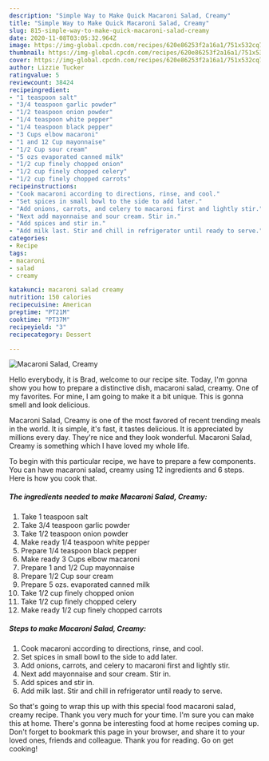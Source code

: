 ```yaml
---
description: "Simple Way to Make Quick Macaroni Salad, Creamy"
title: "Simple Way to Make Quick Macaroni Salad, Creamy"
slug: 815-simple-way-to-make-quick-macaroni-salad-creamy
date: 2020-11-08T03:05:32.964Z
image: https://img-global.cpcdn.com/recipes/620e86253f2a16a1/751x532cq70/macaroni-salad-creamy-recipe-main-photo.jpg
thumbnail: https://img-global.cpcdn.com/recipes/620e86253f2a16a1/751x532cq70/macaroni-salad-creamy-recipe-main-photo.jpg
cover: https://img-global.cpcdn.com/recipes/620e86253f2a16a1/751x532cq70/macaroni-salad-creamy-recipe-main-photo.jpg
author: Lizzie Tucker
ratingvalue: 5
reviewcount: 38424
recipeingredient:
- "1 teaspoon salt"
- "3/4 teaspoon garlic powder"
- "1/2 teaspoon onion powder"
- "1/4 teaspoon white pepper"
- "1/4 teaspoon black pepper"
- "3 Cups elbow macaroni"
- "1 and 12 Cup mayonnaise"
- "1/2 Cup sour cream"
- "5 ozs evaporated canned milk"
- "1/2 cup finely chopped onion"
- "1/2 cup finely chopped celery"
- "1/2 cup finely chopped carrots"
recipeinstructions:
- "Cook macaroni according to directions, rinse, and cool."
- "Set spices in small bowl to the side to add later."
- "Add onions, carrots, and celery to macaroni first and lightly stir."
- "Next add mayonnaise and sour cream. Stir in."
- "Add spices and stir in."
- "Add milk last. Stir and chill in refrigerator until ready to serve."
categories:
- Recipe
tags:
- macaroni
- salad
- creamy

katakunci: macaroni salad creamy 
nutrition: 150 calories
recipecuisine: American
preptime: "PT21M"
cooktime: "PT37M"
recipeyield: "3"
recipecategory: Dessert

---
```



![Macaroni Salad, Creamy](https://img-global.cpcdn.com/recipes/620e86253f2a16a1/751x532cq70/macaroni-salad-creamy-recipe-main-photo.jpg)

Hello everybody, it is Brad, welcome to our recipe site. Today, I'm gonna show you how to prepare a distinctive dish, macaroni salad, creamy. One of my favorites. For mine, I am going to make it a bit unique. This is gonna smell and look delicious.



Macaroni Salad, Creamy is one of the most favored of recent trending meals in the world. It is simple, it's fast, it tastes delicious. It is appreciated by millions every day. They're nice and they look wonderful. Macaroni Salad, Creamy is something which I have loved my whole life.


To begin with this particular recipe, we have to prepare a few components. You can have macaroni salad, creamy using 12 ingredients and 6 steps. Here is how you cook that.

<!--inarticleads1-->

##### The ingredients needed to make Macaroni Salad, Creamy:

1. Take 1 teaspoon salt
1. Take 3/4 teaspoon garlic powder
1. Take 1/2 teaspoon onion powder
1. Make ready 1/4 teaspoon white pepper
1. Prepare 1/4 teaspoon black pepper
1. Make ready 3 Cups elbow macaroni
1. Prepare 1 and 1/2 Cup mayonnaise
1. Prepare 1/2 Cup sour cream
1. Prepare 5 ozs. evaporated canned milk
1. Take 1/2 cup finely chopped onion
1. Take 1/2 cup finely chopped celery
1. Make ready 1/2 cup finely chopped carrots




<!--inarticleads2-->

##### Steps to make Macaroni Salad, Creamy:

1. Cook macaroni according to directions, rinse, and cool.
1. Set spices in small bowl to the side to add later.
1. Add onions, carrots, and celery to macaroni first and lightly stir.
1. Next add mayonnaise and sour cream. Stir in.
1. Add spices and stir in.
1. Add milk last. Stir and chill in refrigerator until ready to serve.




So that's going to wrap this up with this special food macaroni salad, creamy recipe. Thank you very much for your time. I'm sure you can make this at home. There's gonna be interesting food at home recipes coming up. Don't forget to bookmark this page in your browser, and share it to your loved ones, friends and colleague. Thank you for reading. Go on get cooking!

